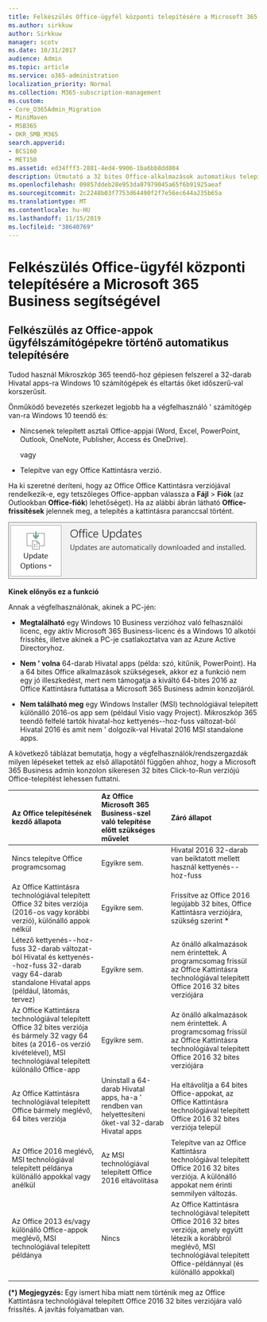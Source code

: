 ```yaml
---
title: Felkészülés Office-ügyfél központi telepítésére a Microsoft 365 Business segítségével
ms.author: sirkkuw
author: Sirkkuw
manager: scotv
ms.date: 10/31/2017
audience: Admin
ms.topic: article
ms.service: o365-administration
localization_priority: Normal
ms.collection: M365-subscription-management
ms.custom:
- Core_O365Admin_Migration
- MiniMaven
- MSB365
- OKR_SMB_M365
search.appverid:
- BCS160
- MET150
ms.assetid: ed34fff3-2881-4ed4-9906-1ba6bb8dd804
description: Útmutató a 32 bites Office-alkalmazások automatikus telepítéséhez Windows 10 számítógépre, és a frissítés naprakészen tartása.
ms.openlocfilehash: 09857ddeb28e953da07979045a65f6b91925aeaf
ms.sourcegitcommit: 2c2248b03f7753d64490f2f7e56ec644a235b65a
ms.translationtype: MT
ms.contentlocale: hu-HU
ms.lasthandoff: 11/15/2019
ms.locfileid: "38640769"
---
```

# <a name="prepare-for-office-client-deployment-by-microsoft-365-business"></a>Felkészülés Office-ügyfél központi telepítésére a Microsoft 365 Business segítségével

## <a name="prepare-to-automatically-install-office-apps-to-client-computers"></a>Felkészülés az Office-appok ügyfélszámítógépekre történő automatikus telepítésére

Tudod használ Mikroszkóp 365 teendő-hoz gépiesen felszerel a 32-darab Hivatal apps-ra Windows 10 számítógépek és eltartás őket időszerű-val korszerűsít.
  
Önműködő bevezetés szerkezet legjobb ha a végfelhasználó ' számítógép van-ra Windows 10 teendő és:
  
- Nincsenek telepített asztali Office-appjai (Word, Excel, PowerPoint, Outlook, OneNote, Publisher, Access és OneDrive).
    
    vagy
    
- Telepítve van egy Office Kattintásra verzió.
    
Ha ki szeretné deríteni, hogy az Office Office Kattintásra verziójával rendelkezik-e, egy tetszőleges Office-appban válassza a **Fájl** \> **Fiók** (az Outlookban **Office-fiók**) lehetőséget). Ha az alábbi ábrán látható **Office-frissítések** jelennek meg, a telepítés a kattintásra paranccsal történt. 
  
![Screenshot of Office updates in Office app Account](media/e3439380-fa43-4ed6-ae5d-64851c297df5.png)
  
 **Kinek előnyös ez a funkció**
  
Annak a végfelhasználónak, akinek a PC-jén:
  
- **Megtalálható** egy Windows 10 Business verzióhoz való felhasználói licenc, egy aktív Microsoft 365 Business-licenc és a Windows 10 alkotói frissítés, illetve akinek a PC-je csatlakoztatva van az Azure Active Directoryhoz. 
    
- **Nem ' volna** 64-darab Hivatal apps (példa: szó, kitűnik, PowerPoint). Ha a 64 bites Office alkalmazások szükségesek, akkor ez a funkció nem egy jó illeszkedést, mert nem támogatja a kiváltó 64-bites 2016 az Office Kattintásra futtatása a Microsoft 365 Business admin konzoljáról. 
    
- **Nem található meg** egy Windows Installer (MSI) technológiával telepített különálló 2016-os app sem (például Visio vagy Project). Mikroszkóp 365 teendő felfelé tartók hivatal-hoz kettyenés--hoz-fuss változat-ból Hivatal 2016 és amit nem ' dolgozik-val Hivatal 2016 MSI standalone apps. 
    
A következő táblázat bemutatja, hogy a végfelhasználók/rendszergazdák milyen lépéseket tettek az első állapotától függően ahhoz, hogy a Microsoft 365 Business admin konzolon sikeresen 32 bites Click-to-Run verziójú Office-telepítést lehessen futtatni.
  
|**Az Office telepítésének kezdő állapota**|**Az Office Microsoft 365 Business-szel való telepítése előtt szükséges művelet**|**Záró állapot**|
|:-----|:-----|:-----|
|Nincs telepítve Office programcsomag  <br/> |Egyikre sem.  <br/> |Hivatal 2016 32-darab van beiktatott mellett használ kettyenés--hoz-fuss  <br/> |
|Az Office Kattintásra technológiával telepített Office 32 bites verziója (2016-os vagy korábbi verzió), különálló appok nélkül  <br/> |Egyikre sem.  <br/> |Frissítve az Office 2016 legújabb 32 bites, Office Kattintásra verziójára, szükség szerint **\*** <br/> |
|Létező kettyenés--hoz-fuss 32-darab változat-ból Hivatal és kettyenés--hoz-fuss 32-darab vagy 64-darab standalone Hivatal apps (például, látomás, tervez)  <br/> |Egyikre sem.  <br/> |Az önálló alkalmazások nem érintettek. A programcsomag frissül az Office Kattintásra technológiával telepített Office 2016 32 bites verziójára  <br/> |
|Az Office Kattintásra technológiával telepített Office 32 bites verziója és bármely 32 vagy 64 bites (a 2016-os verzió kivételével), MSI technológiával telepített különálló Office-app  <br/> |Egyikre sem.  <br/> |Az önálló alkalmazások nem érintettek. A programcsomag frissül az Office Kattintásra technológiával telepített Office 2016 32 bites verziójára  <br/> ||||
|Az Office Kattintásra technológiával telepített Office bármely meglévő, 64 bites verziója  <br/> |Uninstall a 64-darab Hivatal apps, ha-a ' rendben van helyettesíteni őket-val 32-darab Hivatal apps  <br/> |Ha eltávolítja a 64 bites Office-appokat, az Office Kattintásra technológiával telepített Office 2016 32 bites verziója települ  <br/> |
|Az Office 2016 meglévő, MSI technológiával telepített példánya különálló appokkal vagy anélkül  <br/> |Az MSI technológiával telepített Office 2016 eltávolítása  <br/> |Telepítve van az Office Kattintásra technológiával telepített Office 2016 32 bites verziója. A különálló appokat nem érinti semmilyen változás.  <br/> |
|Az Office 2013 és/vagy különálló Office-appok meglévő, MSI technológiával telepített példánya  <br/> |Nincs  <br/> |Az Office Kattintásra technológiával telepített Office 2016 32 bites verziója, amely együtt létezik a korábbról meglévő, MSI technológiával telepített Office-példánnyal (és különálló appokkal)  <br/> |
||||
   
 **(\*) Megjegyzés:** Egy ismert hiba miatt nem történik meg az Office Kattintásra technológiával telepített Office 2016 32 bites verziójára való frissítés. A javítás folyamatban van. 
  